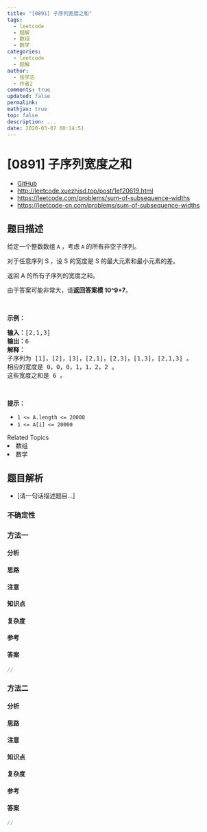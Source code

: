 ```yaml
---
title: "[0891] 子序列宽度之和"
tags:
  - leetcode
  - 题解
  - 数组
  - 数学
categories:
  - leetcode
  - 题解
author:
  - 张学志
  - 作者2
comments: true
updated: false
permalink:
mathjax: true
top: false
description: ...
date: 2020-03-07 00:14:51
---
```



# [0891] 子序列宽度之和
* [GitHub](https://github.com/algoboy101/LeetCodeCrowdsource/tree/master/_posts/QA/%5B0891%5D%20%E5%AD%90%E5%BA%8F%E5%88%97%E5%AE%BD%E5%BA%A6%E4%B9%8B%E5%92%8C.md)
* http://leetcode.xuezhisd.top/post/1ef20619.html
* https://leetcode.com/problems/sum-of-subsequence-widths
* https://leetcode-cn.com/problems/sum-of-subsequence-widths


## 题目描述

<p>给定一个整数数组 <code>A</code> ，考虑 <code>A</code> 的所有非空子序列。</p>

<p>对于任意序列 S ，设 S 的宽度是 S 的最大元素和最小元素的差。</p>

<p>返回 A 的所有子序列的宽度之和。</p>

<p>由于答案可能非常大，请<strong>返回答案模 10^9+7</strong>。</p>

<p>&nbsp;</p>

<p><strong>示例：</strong></p>

<pre><strong>输入：</strong>[2,1,3]
<strong>输出：</strong>6
<strong>解释：
</strong>子序列为 [1]，[2]，[3]，[2,1]，[2,3]，[1,3]，[2,1,3] 。
相应的宽度是 0，0，0，1，1，2，2 。
这些宽度之和是 6 。
</pre>

<p>&nbsp;</p>

<p><strong>提示：</strong></p>

<ul>
	<li><code>1 &lt;= A.length &lt;= 20000</code></li>
	<li><code>1 &lt;= A[i] &lt;= 20000</code></li>
</ul>
<div><div>Related Topics</div><div><li>数组</li><li>数学</li></div></div>


## 题目解析
* [请一句话描述题目...]

### 不确定性


### 方法一

#### 分析

#### 思路

#### 注意

#### 知识点

#### 复杂度

#### 参考

#### 答案

```cpp
//
```


### 方法二

#### 分析

#### 思路

#### 注意

#### 知识点

#### 复杂度

#### 参考

#### 答案

```cpp
//
```


